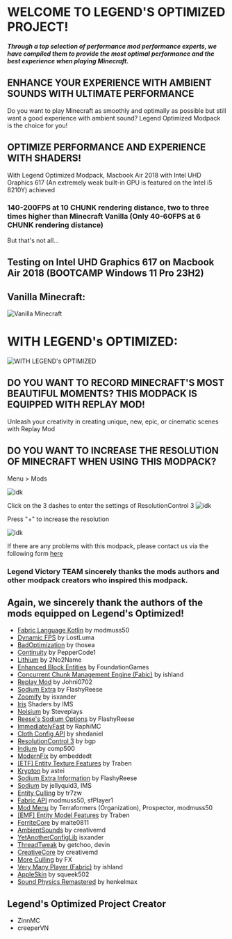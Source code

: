 # WELCOME TO LEGEND'S OPTIMIZED PROJECT!

**_Through a top selection of performance mod performance experts, we have compiled them to provide the most optimal performance and the best experience when playing Minecraft._**

## ENHANCE YOUR EXPERIENCE WITH AMBIENT SOUNDS WITH ULTIMATE PERFORMANCE

Do you want to play Minecraft as smoothly and optimally as possible but still want a good experience with ambient sound? Legend Optimized Modpack is the choice for you!

## OPTIMIZE PERFORMANCE AND EXPERIENCE WITH SHADERS!

With Legend Optimized Modpack, Macbook Air 2018 with Intel UHD Graphics 617 (An extremely weak built-in GPU is featured on the Intel i5 8210Y) achieved
### 140-200FPS at 10 CHUNK rendering distance, two to three times higher than Minecraft Vanilla (Only 40-60FPS at 6 CHUNK rendering distance)
But that's not all...
## Testing on Intel UHD Graphics 617 on Macbook Air 2018 (BOOTCAMP Windows 11 Pro 23H2)

## Vanilla Minecraft:
![Vanilla Minecraft](https://cdn.modrinth.com/data/cached_images/68b608fc6a22b7b980868394c3d8896149908a8c.jpeg)


# WITH LEGEND's OPTIMIZED:
![WITH LEGEND's OPTIMIZED](https://cdn.modrinth.com/data/cached_images/bc30d9b360174400b2bc4f695c2b168ccdb14fda.jpeg)

## DO YOU WANT TO RECORD MINECRAFT'S MOST BEAUTIFUL MOMENTS? THIS MODPACK IS EQUIPPED WITH REPLAY MOD!

Unleash your creativity in creating unique, new, epic, or cinematic scenes with Replay Mod

## DO YOU WANT TO INCREASE THE RESOLUTION OF MINECRAFT WHEN USING THIS MODPACK?
Menu > Mods

![idk](https://cdn.modrinth.com/data/cached_images/f4c2ee2c2ecfb8b3f84ee71d8e5e8159465a61fc.png)

Click on the 3 dashes to enter the settings of ResolutionControl 3
![idk](https://cdn.modrinth.com/data/cached_images/f00a3f3f87b3ca940f546b23a3d6f51405c97615.png)

Press "+" to increase the resolution

![idk](https://cdn.modrinth.com/data/cached_images/f5c66b27a25159928dae1b724f938bf43f60a425.png)


If there are any problems with this modpack, please contact us via the following form [here](https://forms.gle/k8g3EYZHBqbBBiv6A)

### Legend Victory TEAM sincerely thanks the mods authors and other modpack creators who inspired this modpack.

## Again, we sincerely thank the authors of the mods equipped on Legend's Optimized!
- [Fabric Language Kotlin](https://modrinth.com/mod/fabric-language-kotlin) by modmuss50
- [Dynamic FPS](https://modrinth.com/mod/dynamic-fps) by LostLuma
- [BadOptimization](https://modrinth.com/mod/badoptimizations) by thosea
- [Continuity](https://modrinth.com/mod/continuity) by PepperCode1
- [Lithium](https://modrinth.com/mod/lithium) by 2No2Name
- [Enhanced Block Entities](https://modrinth.com/mod/ebe) by FoundationGames
- [Concurrent Chunk Management Engine (Fabic)](https://modrinth.com/mod/c2me-fabric) by ishland
- [Replay Mod](https://modrinth.com/mod/replaymod) by Johni0702
- [Sodium Extra](https://modrinth.com/mod/sodium-extra) by FlashyReese
- [Zoomify](https://modrinth.com/mod/zoomify) by isxander
- [Iris](https://modrinth.com/mod/iris) Shaders by IMS
- [Noisium](https://modrinth.com/mod/noisium) by Steveplays
- [Reese's Sodium Options](https://modrinth.com/mod/reeses-sodium-options) by FlashyReese
- [ImmediatelyFast](https://modrinth.com/mod/immediatelyfast) by RaphiMC
- [Cloth Config API](https://modrinth.com/mod/cloth-config) by shedaniel
- [ResolutionControl 3](https://modrinth.com/mod/resolutioncontrol3) by bgp
- [Indium](https://modrinth.com/mod/indium) by comp500
- [ModernFix](https://modrinth.com/mod/modernfix) by embeddedt
- [[ETF] Entity Texture Features](https://modrinth.com/mod/entitytexturefeatures) by Traben
- [Krypton](https://modrinth.com/mod/krypton) by astei
- [Sodium Extra Information](https://modrinth.com/mod/sodium-extra-information) by FlashyReese
- [Sodium](https://modrinth.com/mod/sodium) by jellyquid3, IMS
- [Entity Culling](https://modrinth.com/mod/entityculling) by tr7zw
- [Fabric API](https://modrinth.com/mod/fabric-api) modmuss50, sfPlayer1
- [Mod Menu](https://modrinth.com/mod/modmenu) by Terraformers (Organization), Prospector, modmuss50
- [[EMF] Entity Model Features](https://modrinth.com/mod/entity-model-features) by Traben
- [FerriteCore](https://modrinth.com/mod/ferrite-core) by malte0811
- [AmbientSounds](https://modrinth.com/mod/ambientsounds) by creativemd
- [YetAnotherConfigLib](https://modrinth.com/mod/yacl) isxander
- [ThreadTweak](https://modrinth.com/mod/threadtweak/) by getchoo, devin
- [CreativeCore](https://modrinth.com/mod/creativecore) by creativemd
- [More Culling](https://modrinth.com/mod/moreculling) by FX
- [Very Many Player (Fabric)](https://modrinth.com/mod/vmp-fabric) by ishland
- [AppleSkin](https://modrinth.com/mod/appleskin) by squeek502
- [Sound Physics Remastered](https://modrinth.com/mod/sound-physics-remastered) by henkelmax
## Legend's Optimized Project Creator
- ZinnMC
- creeperVN

